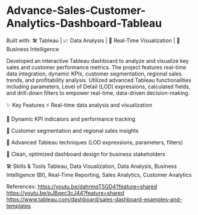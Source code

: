 # Advance-Sales-Customer-Analytics-Dashboard-Tableau

Built with: 🛠️ Tableau | 📈 Data Analysis | 🔎 Real-Time Visualization | 🧠 Business Intelligence

Developed an interactive Tableau dashboard to analyze and visualize key sales and customer performance metrics.
The project features real-time data integration, dynamic KPIs, customer segmentation, regional sales trends, and profitability analysis.
Utilized advanced Tableau functionalities including parameters, Level of Detail (LOD) expressions, calculated fields, and drill-down filters to empower real-time, data-driven decision-making.

✨ Key Features
⚡ Real-time data analysis and visualization

🎯 Dynamic KPI indicators and performance tracking

👥 Customer segmentation and regional sales insights

🔧 Advanced Tableau techniques (LOD expressions, parameters, filters)

🧩 Clean, optimized dashboard design for business stakeholders

🛠️ Skills & Tools
Tableau, Data Visualization, Data Analysis, Business Intelligence (BI), Real-Time Reporting, Sales Analytics, Customer Analytics

References:
https://youtu.be/dahrmqT5GD4?feature=shared
https://youtu.be/pJBqec3cJ44?feature=shared
https://www.tableau.com/dashboard/sales-dashboard-examples-and-templates
